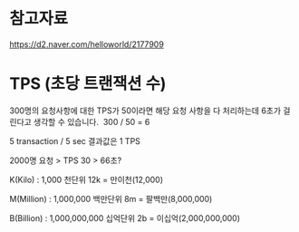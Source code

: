 

# 참고자료
https://d2.naver.com/helloworld/2177909  

# TPS (초당 트랜잭션 수)
300명의 요청사항에 대한 TPS가 50이라면 해당 요청 사항을 다 처리하는데 6초가 걸린다고 생각할 수 있습니다. 
300 / 50 = 6

5 transaction / 5 sec 결과값은 1 TPS

2000명 요청 > TPS 30 > 66초?




K(Kilo) : 1,000 천단위
12k = 만이천(12,000)

M(Million) : 1,000,000 백만단위 
8m = 팔백만(8,000,000)  

B(Billion) : 1,000,000,000 십억단위
2b = 이십억(2,000,000,000)